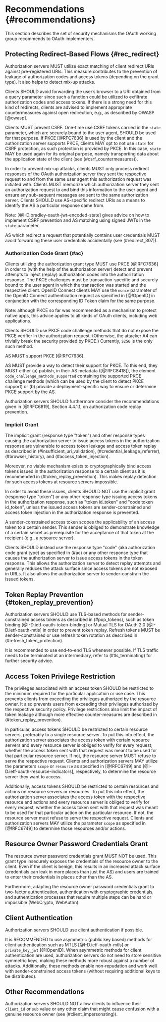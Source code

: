 # Recommendations {#recommendations}
    
This section describes the set of security mechanisms the OAuth
working group recommends to OAuth implementers.

## Protecting Redirect-Based Flows {#rec_redirect}

Authorization servers MUST utilize exact matching of client redirect
URIs against pre-registered URIs. This measure contributes to the
prevention of leakage of authorization codes and access tokens
(depending on the grant type). It also helps to detect mix-up attacks.

Clients SHOULD avoid forwarding the user’s browser to a URI obtained
from a query parameter since such a function could be utilized to
exfiltrate authorization codes and access tokens. If there is a strong
need for this kind of redirects, clients are advised to implement
appropriate countermeasures against open redirection, e.g., as
described by OWASP [@owasp].


Clients MUST prevent CSRF. One-time use CSRF tokens carried in the
`state` parameter, which are securely bound to the user agent, SHOULD
be used for that purpose. If PKCE [@RFC7636] is used by the client and
the authorization server supports PKCE, clients MAY opt to not use
`state` for CSRF protection, as such protection is provided by PKCE.
In this case, `state` MAY be used again for its original purpose,
namely transporting data about the application state of the client
(see (#csrf_countermeasures)).
        
        
In order to prevent mix-up attacks, clients MUST only process redirect
responses of the OAuth authorization server they sent the respective
request to and from the same user agent this authorization request was
initiated with. Clients MUST memorize which authorization server they
sent an authorization request to and bind this information to the user
agent and ensure any sub-sequent messages are sent to the same
authorization server. Clients SHOULD use AS-specific redirect URIs as
a means to identify the AS a particular response came from.
 

Note: [@I-D.bradley-oauth-jwt-encoded-state] gives advice on how to
implement CSRF prevention and AS matching using signed JWTs in the
`state` parameter. 

AS which redirect a request that potentially contains user credentials
MUST avoid forwarding these user credentials accidentally (see
(#redirect_307)).


### Authorization Code Grant {#ac}

Clients utilizing the authorization grant type MUST use PKCE
[@!RFC7636] in order to (with the help of the authorization server)
detect and prevent attempts to inject (replay) authorization codes
into the authorization response. The PKCE challenges must be
transaction-specific and securely bound to the user agent in which the
transaction was started and the respective client. OpenID Connect
clients MAY use the `nonce` parameter of the OpenID Connect
authentication request as specified in [@!OpenID] in conjunction with
the corresponding ID Token claim for the same purpose.

Note: although PKCE so far was recommended as a mechanism to protect
native apps, this advice applies to all kinds of OAuth clients,
including web applications.

Clients SHOULD use PKCE code challenge methods that do not expose the
PKCE verifier in the authorization request. (Otherwise, the attacker
A4 can trivially break the security provided by PKCE.) Currently,
`S256` is the only such method.

AS MUST support PKCE [@!RFC7636].

AS MUST provide a way to detect their support for PKCE. To this end,
they MUST either (a) publish, in their AS metadata ([@!RFC8418]), the
element `code_challenge_methods_supported` containing the supported
PKCE challenge methods (which can be used by the client to detect PKCE
support) or (b) provide a deployment-specific way to ensure or
determine PKCE support by the AS.

Authorization servers SHOULD furthermore consider the recommendations
given in [@!RFC6819], Section 4.4.1.1, on authorization code replay
prevention.

### Implicit Grant
    
The implicit grant (response type "token") and other response types
causing the authorization server to issue access tokens in the
authorization response are vulnerable to access token leakage and
access token replay as described in (#insufficient_uri_validation),
(#credential_leakage_referrer), (#browser_history), and
(#access_token_injection).
    
Moreover, no viable mechanism exists to cryptographically bind access
tokens issued in the authorization response to a certain client as it
is recommended in (#token_replay_prevention). This makes replay
detection for such access tokens at resource servers impossible.
    
In order to avoid these issues, clients SHOULD NOT use the implicit
grant (response type "token") or any other response type issuing
access tokens in the authorization response, such as "token id\_token"
and "code token id\_token", unless the issued access tokens are
sender-constrained and access token injection in the authorization
response is prevented. 
 
A sender-constrained access token scopes the applicability of an access
token to a certain sender. This sender is obliged to demonstrate knowledge
of a certain secret as prerequisite for the acceptance of that token at
the recipient (e.g., a resource server).

Clients SHOULD instead use the response type "code" (aka authorization
code grant type) as specified in (#ac) or any other response type that
causes the authorization server to issue access tokens in the token
response. This allows the authorization server to detect replay
attempts and generally reduces the attack surface since access tokens
are not exposed in URLs. It also allows the authorization server to
sender-constrain the issued tokens.

## Token Replay Prevention {#token_replay_prevention}

Authorization servers SHOULD use TLS-based methods for
sender-constrained access tokens as described in (#pop_tokens), such
as token binding [@I-D.ietf-oauth-token-binding] or Mutual TLS for
OAuth 2.0 [@I-D.ietf-oauth-mtls] in order to prevent token replay.
Refresh tokens MUST be sender-constrained or use refresh token
rotation as described in (#refresh_token_protection). 

It is recommended to use end-to-end TLS whenever possible. If TLS
traffic needs to be terminated at an intermediary, refer to
(#tls_terminating) for further security advice.

## Access Token Privilege Restriction

The privileges associated with an access token SHOULD be restricted to the
minimum required for the particular application or use case. This prevents
clients from exceeding the privileges authorized by the resource owner. It also
prevents users from exceeding their privileges authorized by the respective
security policy. Privilege restrictions also limit the impact of token leakage
although more effective counter-measures are described in 
(#token_replay_prevention).

In particular, access tokens SHOULD be restricted to certain resource
servers, preferably to a single resource server. To put this into
effect, the authorization server associates the access token with
certain resource servers and every resource server is obliged to
verify for every request, whether the access token sent with that
request was meant to be used for that particular resource server. If
not, the resource server MUST refuse to serve the respective request.
Clients and authorization servers MAY utilize the parameters `scope`
or `resource` as specified in [@!RFC6749] and
[@I-D.ietf-oauth-resource-indicators], respectively, to determine the
resource server they want to access.

Additionally, access tokens SHOULD be restricted to certain resources
and actions on resource servers or resources. To put this into effect,
the authorization server associates the access token with the
respective resource and actions and every resource server is obliged
to verify for every request, whether the access token sent with that
request was meant to be used for that particular action on the
particular resource. If not, the resource server must refuse to serve
the respective request. Clients and authorization servers MAY utilize
the parameter `scope` as specified in [@!RFC6749] to determine those
resources and/or actions.

## Resource Owner Password Credentials Grant

The resource owner password credentials grant MUST NOT be used. This
grant type insecurely exposes the credentials of the resource owner to
the client. Even if the client is benign, this results in an increased
attack surface (credentials can leak in more places than just the AS)
and users are trained to enter their credentials in places other than
the AS.

Furthermore, adapting the resource owner password credentials grant to
two-factor authentication, authentication with cryptographic
credentials, and authentication processes that require multiple steps
can be hard or impossible (WebCrypto, WebAuthn).


## Client Authentication
Authorization servers SHOULD use client authentication if possible.

It is RECOMMENDED to use asymmetric (public key based) methods for
client authentication such as MTLS [@I-D.ietf-oauth-mtls] or
`private_key_jwt` [@!OpenID]. When asymmetric methods for client
authentication are used, authorization servers do not need to store
sensitive symmetric keys, making these methods more robust against a
number of attacks. Additionally, these methods enable non-repudation
and work well with sender-constrained access tokens (without requiring
additional keys to be distributed).


## Other Recommendations

Authorization servers SHOULD NOT allow clients to influence their
`client_id` or `sub` value or any other claim that might cause
confusion with a genuine resource owner (see (#client_impersonating)).
